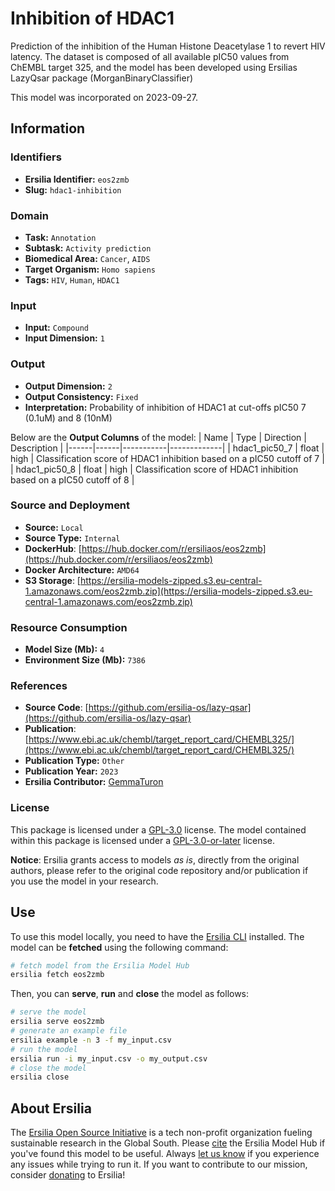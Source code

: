 # Inhibition of HDAC1

Prediction of the inhibition of the Human Histone Deacetylase 1 to revert HIV latency. The dataset is composed of all available pIC50 values from ChEMBL target 325, and the model has been developed using Ersilias LazyQsar package (MorganBinaryClassifier)

This model was incorporated on 2023-09-27.

## Information
### Identifiers
- **Ersilia Identifier:** `eos2zmb`
- **Slug:** `hdac1-inhibition`

### Domain
- **Task:** `Annotation`
- **Subtask:** `Activity prediction`
- **Biomedical Area:** `Cancer`, `AIDS`
- **Target Organism:** `Homo sapiens`
- **Tags:** `HIV`, `Human`, `HDAC1`

### Input
- **Input:** `Compound`
- **Input Dimension:** `1`

### Output
- **Output Dimension:** `2`
- **Output Consistency:** `Fixed`
- **Interpretation:** Probability of inhibition of HDAC1 at cut-offs pIC50 7 (0.1uM) and 8 (10nM)

Below are the **Output Columns** of the model:
| Name | Type | Direction | Description |
|------|------|-----------|-------------|
| hdac1_pic50_7 | float | high | Classification score of HDAC1 inhibition based on a pIC50 cutoff of 7 |
| hdac1_pic50_8 | float | high | Classification score of HDAC1 inhibition based on a pIC50 cutoff of 8 |


### Source and Deployment
- **Source:** `Local`
- **Source Type:** `Internal`
- **DockerHub**: [https://hub.docker.com/r/ersiliaos/eos2zmb](https://hub.docker.com/r/ersiliaos/eos2zmb)
- **Docker Architecture:** `AMD64`
- **S3 Storage**: [https://ersilia-models-zipped.s3.eu-central-1.amazonaws.com/eos2zmb.zip](https://ersilia-models-zipped.s3.eu-central-1.amazonaws.com/eos2zmb.zip)

### Resource Consumption
- **Model Size (Mb):** `4`
- **Environment Size (Mb):** `7386`


### References
- **Source Code**: [https://github.com/ersilia-os/lazy-qsar](https://github.com/ersilia-os/lazy-qsar)
- **Publication**: [https://www.ebi.ac.uk/chembl/target_report_card/CHEMBL325/](https://www.ebi.ac.uk/chembl/target_report_card/CHEMBL325/)
- **Publication Type:** `Other`
- **Publication Year:** `2023`
- **Ersilia Contributor:** [GemmaTuron](https://github.com/GemmaTuron)

### License
This package is licensed under a [GPL-3.0](https://github.com/ersilia-os/ersilia/blob/master/LICENSE) license. The model contained within this package is licensed under a [GPL-3.0-or-later](LICENSE) license.

**Notice**: Ersilia grants access to models _as is_, directly from the original authors, please refer to the original code repository and/or publication if you use the model in your research.


## Use
To use this model locally, you need to have the [Ersilia CLI](https://github.com/ersilia-os/ersilia) installed.
The model can be **fetched** using the following command:
```bash
# fetch model from the Ersilia Model Hub
ersilia fetch eos2zmb
```
Then, you can **serve**, **run** and **close** the model as follows:
```bash
# serve the model
ersilia serve eos2zmb
# generate an example file
ersilia example -n 3 -f my_input.csv
# run the model
ersilia run -i my_input.csv -o my_output.csv
# close the model
ersilia close
```

## About Ersilia
The [Ersilia Open Source Initiative](https://ersilia.io) is a tech non-profit organization fueling sustainable research in the Global South.
Please [cite](https://github.com/ersilia-os/ersilia/blob/master/CITATION.cff) the Ersilia Model Hub if you've found this model to be useful. Always [let us know](https://github.com/ersilia-os/ersilia/issues) if you experience any issues while trying to run it.
If you want to contribute to our mission, consider [donating](https://www.ersilia.io/donate) to Ersilia!
